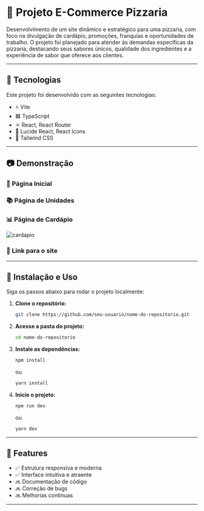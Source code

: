 # 📌 Projeto E-Commerce Pizzaria 

Desenvolvimento de um site dinâmico e estratégico para uma pizzaria, com foco na divulgação de cardápio, promoções, franquias e oportunidades de trabalho. O projeto foi planejado para atender às demandas específicas da pizzaria, destacando seus sabores únicos, qualidade dos ingredientes e a experiência de sabor que oferece aos clientes.

---

## 🚀 Tecnologias

Este projeto foi desenvolvido com as seguintes tecnologias:

- ⚡ Vite
- 🟦 TypeScript
- ⚛️ React, React Router
- 🎨 Lucide React, React Icons
- 💠 Tailwind CSS

---

## 📷 Demonstração

### 🏫 Página Inicial


### 📚 Página de Unidades


### 📊 Página de Cardápio

![cardapio](https://github.com/user-attachments/assets/b2ef6ad0-2723-4cd6-9a77-9340b658012a)

### 📱 Link para o site

---

## 🔧 Instalação e Uso

Siga os passos abaixo para rodar o projeto localmente:

1. **Clone o repositório:**
   ```bash
   git clone https://github.com/seu-usuario/nome-do-repositorio.git
   ```
2. **Acesse a pasta do projeto:**
   ```bash
   cd nome-do-repositorio
   ```
3. **Instale as dependências:**
   ```bash
   npm install
   ```
   ou
   ```bash
   yarn install
   ```
4. **Inicie o projeto:**
   ```bash
   npm run dev
   ```
   ou
   ```bash
   yarn dev
   ```

---

## 📄 Features

- ✅ Estrutura responsiva e moderna
- ✅ Interface intuitiva e atraente
- 🔜 Documentação de código
- 🔜 Correção de bugs
- 🔜 Melhorias contínuas

---

